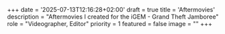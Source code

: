 +++
date = '2025-07-13T12:16:28+02:00'
draft = true
title = 'Aftermovies'
description = "Aftermovies I created for the iGEM - Grand Theft Jamboree"
role = "Videographer, Editor"
priority = 1
featured = false
image = ""
+++

